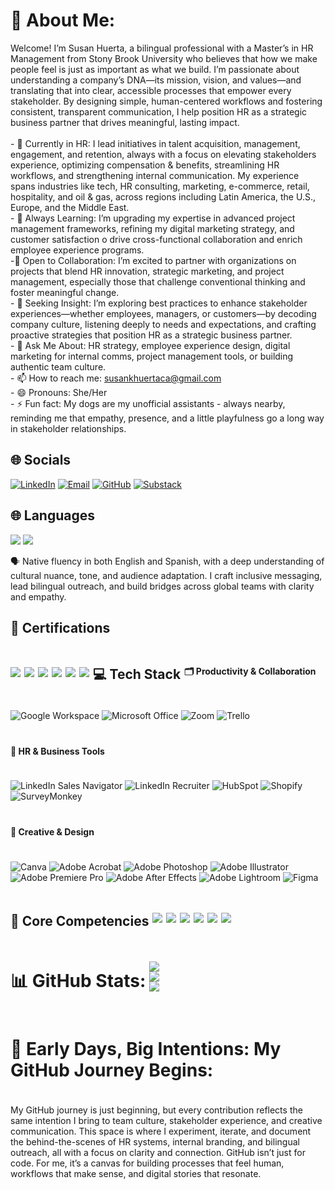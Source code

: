 # 💫 About Me:
Welcome! I’m Susan Huerta, a bilingual professional with a Master’s in HR Management from Stony Brook University who believes that how we make people feel is just as important as what we build. I’m passionate about understanding a company’s DNA—its mission, vision, and values—and translating that into clear, accessible processes that empower every stakeholder. By designing simple, human-centered workflows and fostering consistent, transparent communication, I help position HR as a strategic business partner that drives meaningful, lasting impact.<br><br>- 🔭 Currently in HR: I lead initiatives in talent acquisition, management, engagement, and retention, always with a focus on elevating stakeholders experience, optimizing compensation & benefits, streamlining HR workflows, and strengthening internal communication. My experience spans industries like tech, HR consulting, marketing, e-commerce, retail, hospitality, and oil & gas, across regions including Latin America, the U.S., Europe, and the Middle East.<br>- 🌱 Always Learning: I’m upgrading my expertise in advanced project management frameworks, refining my digital marketing strategy, and customer satisfaction o drive cross-functional collaboration and enrich employee experience programs.<br>-👯 Open to Collaboration: I’m excited to partner with organizations on projects that blend HR innovation, strategic marketing, and project management, especially those that challenge conventional thinking and foster meaningful change.<br>- 🤔 Seeking Insight: I’m exploring best practices to enhance stakeholder experiences—whether employees, managers, or customers—by decoding company culture, listening deeply to needs and expectations, and crafting proactive strategies that position HR as a strategic business partner.<br>- 💬 Ask Me About: HR strategy, employee experience design, digital marketing for internal comms, project management tools, or building authentic team culture.<br>- 📫 How to reach me: susankhuertaca@gmail.com<br>- 😄 Pronouns: She/Her<br>- ⚡ Fun fact: My dogs are my unofficial assistants - always nearby, reminding me that empathy, presence, and a little playfulness go a long way in stakeholder relationships.<br>


## 🌐 Socials  
[![LinkedIn](https://img.shields.io/badge/LinkedIn-blue?logo=linkedin&logoColor=white)](https://www.linkedin.com/in/susanhuertaca/) [![Email](https://img.shields.io/badge/Email-D14836?logo=gmail&logoColor=white)](mailto:susankhuertaca@gmail.com)  [![GitHub](https://img.shields.io/badge/GitHub-black?logo=github&logoColor=white)](https://github.com/SusanHuerta)  [![Substack](https://img.shields.io/badge/Substack-FF6719?logo=substack&logoColor=white)](https://susanimpact.substack.com/.com)   


## 🌐 Languages

<a href="#" style="text-decoration:none;">
  <img src="https://img.shields.io/badge/English-Native-blue?style=flat&logo=googletranslate&logoColor=white" />
</a>
<a href="#" style="text-decoration:none;">
  <img src="https://img.shields.io/badge/Spanish-Native-red?style=flat&logo=googletranslate&logoColor=white" />
</a>

🗣️ Native fluency in both English and Spanish, with a deep understanding of cultural nuance, tone, and audience adaptation. I craft inclusive messaging, lead bilingual outreach, and build bridges across global teams with clarity and empathy.


## 🏅 Certifications

<div style="display: flex; flex-wrap: wrap; gap: 6px; align-items: center;">

  <!-- SHRM-SCP: Blue (SHRM brand) -->
  <img src="https://img.shields.io/badge/SHRM--SCP-May%202025-005A9C?style=flat&logo=shrm&logoColor=white" />

  <!-- HRCI Certifications: Red (HRCI brand) -->
  <img src="https://img.shields.io/badge/SPHR-April%202025-C8102E?style=flat&logo=hrci&logoColor=white" />
  <img src="https://img.shields.io/badge/SPHRi-April%202025-C8102E?style=flat&logo=hrci&logoColor=white" />
  <img src="https://img.shields.io/badge/GPHR-April%202025-C8102E?style=flat&logo=hrci&logoColor=white" />

  <!-- Google Certifications: Google brand colors -->
  <img src="https://img.shields.io/badge/Google%20Project%20Management-Aug%202025-4285F4?style=flat&logo=google&logoColor=white" />
  <img src="https://img.shields.io/badge/Google%20Data%20Analytics-Aug%202025-34A853?style=flat&logo=google&logoColor=white" />


## 💻 Tech Stack  

#### 🗂 Productivity & Collaboration  
![Google Workspace](https://img.shields.io/badge/Google%20Workspace-4285F4?logo=google&logoColor=white) ![Microsoft Office](https://img.shields.io/badge/Microsoft%20Office-D83B01?logo=microsoft-office&logoColor=white) ![Zoom](https://img.shields.io/badge/Zoom-2D8CFF?logo=zoom&logoColor=white) ![Trello](https://img.shields.io/badge/Trello-0052CC?logo=trello&logoColor=white)  

#### 🎯 HR & Business Tools  
![LinkedIn Sales Navigator](https://img.shields.io/badge/LinkedIn%20Sales%20Navigator-0A66C2?logo=linkedin&logoColor=white) ![LinkedIn Recruiter](https://img.shields.io/badge/LinkedIn%20Recruiter-0A66C2?logo=linkedin&logoColor=white) ![HubSpot](https://img.shields.io/badge/HubSpot-FF7A59?logo=hubspot&logoColor=white) ![Shopify](https://img.shields.io/badge/Shopify-7AB55C?logo=shopify&logoColor=white) ![SurveyMonkey](https://img.shields.io/badge/SurveyMonkey-00BF6F?logo=surveymonkey&logoColor=white)  

#### 🎨 Creative & Design  
![Canva](https://img.shields.io/badge/Canva-00C4CC?logo=canva&logoColor=white) ![Adobe Acrobat](https://img.shields.io/badge/Adobe%20Acrobat-FF0000?logo=adobe-acrobat-reader&logoColor=white) ![Adobe Photoshop](https://img.shields.io/badge/Adobe%20Photoshop-31A8FF?logo=adobe-photoshop&logoColor=white) ![Adobe Illustrator](https://img.shields.io/badge/Adobe%20Illustrator-FF9A00?logo=adobe-illustrator&logoColor=white) ![Adobe Premiere Pro](https://img.shields.io/badge/Adobe%20Premiere%20Pro-9999FF?logo=adobe-premiere-pro&logoColor=white) ![Adobe After Effects](https://img.shields.io/badge/Adobe%20After%20Effects-9999FF?logo=adobe-after-effects&logoColor=white) ![Adobe Lightroom](https://img.shields.io/badge/Adobe%20Lightroom-31A8FF?logo=adobe-lightroom&logoColor=white) ![Figma](https://img.shields.io/badge/Figma-F24E1E?logo=figma&logoColor=white)  


## 🧩 Core Competencies

<!-- All badges use soft gray for consistency -->
<img src="https://img.shields.io/badge/Global%20Project%20Coordination-6E6E6E?style=flat&logo=codeforces&logoColor=white" />
<img src="https://img.shields.io/badge/Recruitment%20Strategy%20%26%20Candidate%20Experience-6E6E6E?style=flat&logo=workplace&logoColor=white" />
<img src="https://img.shields.io/badge/Process%20Optimization%20%26%20Workflow%20Efficiency-6E6E6E?style=flat&logo=airtable&logoColor=white" />
<img src="https://img.shields.io/badge/Strategic%20Communication%20%26%20Adaptability-6E6E6E?style=flat&logo=slack&logoColor=white" />
<img src="https://img.shields.io/badge/Leadership%20%26%20Team%20Development-6E6E6E?style=flat&logo=people&logoColor=white" />
<img src="https://img.shields.io/badge/Data--Driven%20Decision%20Making%20%26%20Analytics-6E6E6E?style=flat&logo=powerbi&logoColor=white" />

  
# 📊 GitHub Stats:
![](https://github-readme-stats.vercel.app/api?username=SusanHuerta&theme=dark&hide_border=false&include_all_commits=false&count_private=false)<br/>
![](https://nirzak-streak-stats.vercel.app/?user=SusanHuerta&theme=dark&hide_border=false)<br/>
![](https://github-readme-stats.vercel.app/api/top-langs/?username=SusanHuerta&theme=dark&hide_border=false&include_all_commits=false&count_private=false&layout=compact)


# 🚀 Early Days, Big Intentions: My GitHub Journey Begins:
My GitHub journey is just beginning, but every contribution reflects the same intention I bring to team culture, stakeholder experience, and creative communication.
This space is where I experiment, iterate, and document the behind-the-scenes of HR systems, internal branding, and bilingual outreach, all with a focus on clarity and connection.
GitHub isn’t just for code. For me, it’s a canvas for building processes that feel human, workflows that make sense, and digital stories that resonate.
